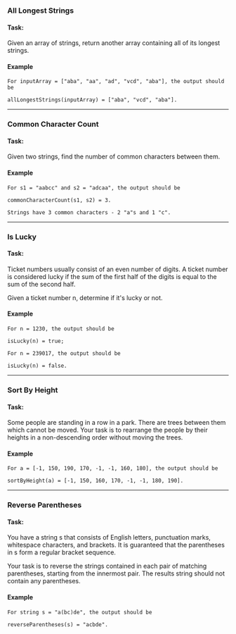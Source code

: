 ### All Longest Strings
#### Task:
Given an array of strings, return another array containing all of its longest strings.

#### Example

```
For inputArray = ["aba", "aa", "ad", "vcd", "aba"], the output should be

allLongestStrings(inputArray) = ["aba", "vcd", "aba"].
```

---

### Common Character Count
#### Task:
Given two strings, find the number of common characters between them.

#### Example

```
For s1 = "aabcc" and s2 = "adcaa", the output should be

commonCharacterCount(s1, s2) = 3.

Strings have 3 common characters - 2 "a"s and 1 "c".
```

---

### Is Lucky
#### Task:
Ticket numbers usually consist of an even number of digits. A ticket number is considered lucky if the sum of the first half of the digits is equal to the sum of the second half.

Given a ticket number n, determine if it's lucky or not.

#### Example

```
For n = 1230, the output should be

isLucky(n) = true;

For n = 239017, the output should be

isLucky(n) = false.
```

---

### Sort By Height
#### Task:
Some people are standing in a row in a park. There are trees between them which cannot be moved. Your task is to rearrange the people by their heights in a non-descending order without moving the trees.

#### Example

```
For a = [-1, 150, 190, 170, -1, -1, 160, 180], the output should be

sortByHeight(a) = [-1, 150, 160, 170, -1, -1, 180, 190].
```

---

### Reverse Parentheses
#### Task:

You have a string s that consists of English letters, punctuation marks, whitespace characters, and brackets. It is guaranteed that the parentheses in s form a regular bracket sequence.

Your task is to reverse the strings contained in each pair of matching parentheses, starting from the innermost pair. The results string should not contain any parentheses.

#### Example

```
For string s = "a(bc)de", the output should be

reverseParentheses(s) = "acbde".
```
